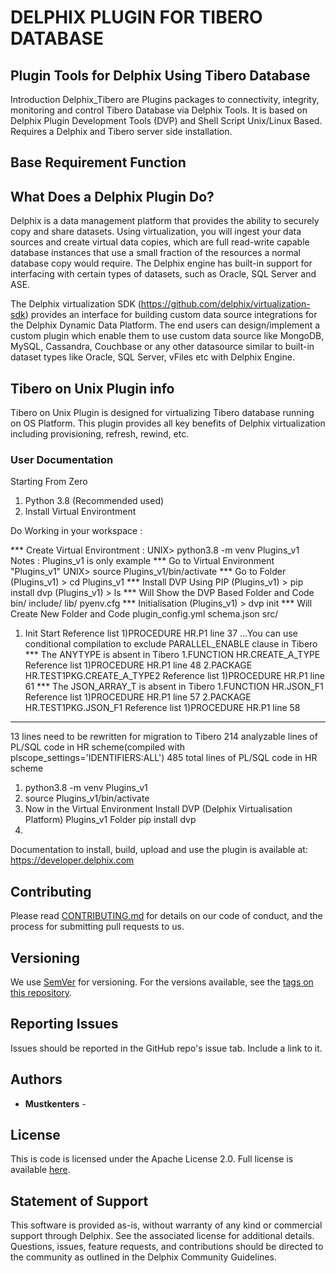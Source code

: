 # DELPHIX PLUGIN FOR TIBERO DATABASE

## Plugin Tools for Delphix Using Tibero Database


Introduction
Delphix_Tibero are Plugins packages to connectivity, integrity, monitoring and control Tibero Database via Delphix Tools. It is based on Delphix Plugin Development Tools (DVP) and Shell Script Unix/Linux Based. Requires a Delphix and Tibero server side installation.

## Base Requirement Function 


## What Does a Delphix Plugin Do?

Delphix is a data management platform that provides the ability to securely copy and share datasets. Using virtualization, you will ingest your data sources and create virtual data copies, which are full read-write capable database instances that use a small fraction of the resources a normal database copy would require. The Delphix engine has built-in support for interfacing with certain types of datasets, such as Oracle, SQL Server and ASE.

The Delphix virtualization SDK (https://github.com/delphix/virtualization-sdk) provides an interface for building custom data source integrations for the Delphix Dynamic Data Platform. The end users can design/implement a custom plugin which enable them to use custom data source like MongoDB, MySQL, Cassandra, Couchbase or any other datasource similar to built-in dataset types like Oracle, SQL Server, vFiles etc with Delphix Engine.

## Tibero on Unix Plugin info

Tibero on Unix Plugin is designed for virtualizing Tibero database running on OS Platform. This plugin provides all key benefits of Delphix virtualization including provisioning, refresh, rewind, etc.

### User Documentation

Starting From Zero 

1. Python 3.8 (Recommended used)
2. Install Virtual Environtment

Do Working in your workspace :

*** Create Virtual Environtment :
UNIX> python3.8 -m venv Plugins_v1
Notes : Plugins_v1 is only example
*** Go to Virtual Environment "Plugins_v1" 
UNIX> source Plugins_v1/bin/activate
*** Go to Folder
(Plugins_v1) > cd Plugins_v1
*** Install DVP Using PIP
(Plugins_v1) > pip install dvp
(Plugins_v1) > ls
*** Will Show the DVP Based Folder and Code
  bin/
  include/
  lib/
  pyenv.cfg
*** Initialisation 
(Plugins_v1) > dvp init
*** Will Create New Folder and Code
   plugin_config.yml
   schema.json
   src/

1. Init Start
  Reference list
  1)PROCEDURE HR.P1 line 37
...You can use conditional compilation to exclude PARALLEL_ENABLE clause in Tibero
*** The ANYTYPE is absent in Tibero
1.FUNCTION HR.CREATE_A_TYPE
  Reference list
  1)PROCEDURE HR.P1 line 48
2.PACKAGE HR.TEST1PKG.CREATE_A_TYPE2
  Reference list
  1)PROCEDURE HR.P1 line 61
*** The JSON_ARRAY_T is absent in Tibero
1.FUNCTION HR.JSON_F1
  Reference list
  1)PROCEDURE HR.P1 line 57
2.PACKAGE HR.TEST1PKG.JSON_F1
  Reference list
  1)PROCEDURE HR.P1 line 58
***
13 lines need to be rewritten for migration to Tibero
214 analyzable lines of PL/SQL code in HR scheme(compiled with plscope_settings='IDENTIFIERS:ALL')
485 total lines of PL/SQL code in HR scheme

1. 
   python3.8 -m venv Plugins_v1
2.
   source Plugins_v1/bin/activate
3. Now in the Virtual Environment
  Install DVP (Delphix Virtualisation Platform) Plugins_v1 Folder
  pip install dvp
5. 

Documentation to install, build, upload and use the plugin is available at: https://developer.delphix.com

## Contributing

Please read [CONTRIBUTING.md](https://github.com/delphix/.github/blob/master/CONTRIBUTING.md) for details on our code of conduct, and the process for submitting pull requests to us.

## Versioning

We use [SemVer](http://semver.org/) for versioning. For the versions available, see the [tags on this repository](https://github.com/your/project/tags). 

## Reporting Issues

Issues should be reported in the GitHub repo's issue tab. Include a link to it.

## Authors

* **Mustkenters** - 

## License

This is code is licensed under the Apache License 2.0. Full license is available [here](./LICENSE).

## Statement of Support

This software is provided as-is, without warranty of any kind or commercial support through Delphix. See the associated license for additional details. Questions, issues, feature requests, and contributions should be directed to the community as outlined in the Delphix Community Guidelines.

